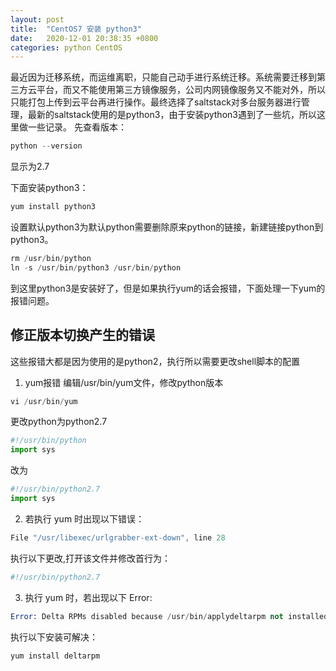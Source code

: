 ```yaml
---
layout: post
title:  "CentOS7 安装 python3"
date:   2020-12-01 20:38:35 +0800
categories: python CentOS
---
```

最近因为迁移系统，而运维离职，只能自己动手进行系统迁移。系统需要迁移到第三方云平台，而又不能使用第三方镜像服务，公司内网镜像服务又不能对外，所以只能打包上传到云平台再进行操作。最终选择了saltstack对多台服务器进行管理，最新的saltstack使用的是python3，由于安装python3遇到了一些坑，所以这里做一些记录。
先查看版本：
```s
python --version
```
显示为2.7

下面安装python3：
```s
yum install python3
```

设置默认python3为默认python需要删除原来python的链接，新建链接python到python3。
```s
rm /usr/bin/python
ln -s /usr/bin/python3 /usr/bin/python
```
到这里python3是安装好了，但是如果执行yum的话会报错，下面处理一下yum的报错问题。

## 修正版本切换产生的错误
这些报错大都是因为使用的是python2，执行所以需要更改shell脚本的配置
1. yum报错
编辑/usr/bin/yum文件，修改python版本
```s
vi /usr/bin/yum
```
更改python为python2.7
```python
#!/usr/bin/python
import sys
```
改为
```python
#!/usr/bin/python2.7
import sys
```

2. 若执行 yum 时出现以下错误：
```s
File "/usr/libexec/urlgrabber-ext-down", line 28
```
执行以下更改,打开该文件并修改首行为：
```s
#!/usr/bin/python2.7
```

3. 执行 yum 时，若出现以下 Error:
```s
Error: Delta RPMs disabled because /usr/bin/applydeltarpm not installed.
```
执行以下安装可解决：
```s
yum install deltarpm
```